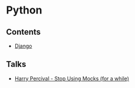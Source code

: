 # Python

## Contents

* [Django](django.md)

## Talks

* [Harry Percival - Stop Using Mocks \(for a while\)](https://www.youtube.com/watch?v=rk-f3B-eMkI)




